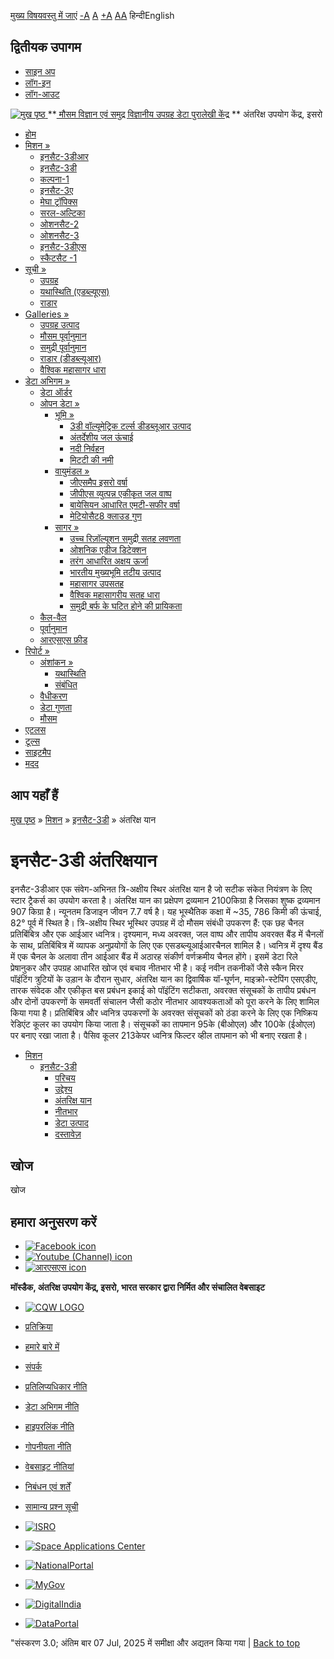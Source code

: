 [मुख्य विषयवस्तु में जाएं](https://www.mosdac.gov.in/insat-3d-spacecraft?language=hi#main-content "Skip to main Content")
[-A](javascript:;) [A](javascript:;) [+A](javascript:;)
[A](javascript:drupalHighContrast.enableStyles\(\))[A](javascript:drupalHighContrast.disableStyles\(\))
हिन्दीEnglish
## द्वितीयक उपागम
  * [साइन अप](https://www.mosdac.gov.in/internal/registration?language=hi)
  * [लॉग-इन](https://www.mosdac.gov.in/internal/uops?language=hi)
  * [लॉग-आउट](https://www.mosdac.gov.in/internal/logout?language=hi)

[ ![मुख पृष्ठ](https://www.mosdac.gov.in/sites/default/files/mosdac_small.png) ](https://www.mosdac.gov.in/?language=hi "मुख पृष्ठ")
**[ मौसम विज्ञान एवं समुद्र विज्ञानीय उपग्रह डेटा पुरालेखी केंद्र](https://www.mosdac.gov.in/?language=hi "मुख पृष्ठ") **
अंतरिक्ष उपयोग केंद्र, इसरो 
  * [होम](https://www.mosdac.gov.in/?language=hi)
  * [मिशन »](https://www.mosdac.gov.in/insat-3d-spacecraft?language=hi)
    * [इनसैट-3डीआर](https://www.mosdac.gov.in/insat-3dr?language=hi)
    * [इनसैट-3डी](https://www.mosdac.gov.in/insat-3d?language=hi)
    * [कल्पना-1](https://www.mosdac.gov.in/kalpana-1?language=hi)
    * [इनसैट-3ए](https://www.mosdac.gov.in/insat-3a?language=hi)
    * [मेघा ट्रॉपिक्स](https://www.mosdac.gov.in/megha-tropiques?language=hi)
    * [सरल-अल्टिका](https://www.mosdac.gov.in/saral-altika?language=hi)
    * [ओशनसैट-2](https://www.mosdac.gov.in/oceansat-2?language=hi)
    * [ओशनसैट-3](https://www.mosdac.gov.in/oceansat-3?language=hi)
    * [इनसैट-3डीएस](https://www.mosdac.gov.in/insat-3ds?language=hi)
    * [स्कैटसैट -1](https://www.mosdac.gov.in/scatsat-1?language=hi)
  * [सूची »](https://www.mosdac.gov.in/insat-3d-spacecraft?language=hi)
    * [उपग्रह](https://www.mosdac.gov.in/internal/catalog-satellite?language=hi)
    * [यथास्थिति (एडब्ल्यूएस)](https://www.mosdac.gov.in/internal/catalog-insitu?language=hi)
    * [राडार](https://www.mosdac.gov.in/internal/catalog-radar?language=hi)
  * [Galleries »](https://www.mosdac.gov.in/insat-3d-spacecraft?language=hi)
    * [ उपग्रह उत्पाद](https://www.mosdac.gov.in/internal/gallery?language=hi)
    * [मौसम पूर्वानुमान](https://www.mosdac.gov.in/internal/gallery/weather?language=hi)
    * [समुद्री पूर्वानुमान](https://www.mosdac.gov.in/internal/gallery/ocean?language=hi)
    * [राडार (डीडब्ल्यूआर)](https://www.mosdac.gov.in/internal/gallery/dwr?language=hi)
    * [वैश्विक महासागर धारा](https://www.mosdac.gov.in/internal/gallery/current?language=hi)
  * [डेटा अभिगम »](https://www.mosdac.gov.in/insat-3d-spacecraft?language=hi)
    * [डेटा ऑर्डर](https://www.mosdac.gov.in/internal/uops?language=hi)
    * [ओपन डेटा »](https://www.mosdac.gov.in/insat-3d-spacecraft?language=hi)
      * [भूमि »](https://www.mosdac.gov.in/insat-3d-spacecraft?language=hi)
        * [3डी वॉल्यूमेट्रिक टर्ल्स डीडब्लूआर उत्पाद](https://www.mosdac.gov.in/3d-volumetric-terls-dwrproduct?language=hi)
        * [अंतर्देशीय जल ऊंचाई](https://www.mosdac.gov.in/inland-water-height?language=hi)
        * [नदी निर्वहन](https://www.mosdac.gov.in/river-discharge?language=hi)
        * [मिटटी की नमी](https://www.mosdac.gov.in/soil-moisture-0?language=hi)
      * [वायुमंडल »](https://www.mosdac.gov.in/insat-3d-spacecraft?language=hi)
        * [जीएसमैप इसरो वर्षा](https://www.mosdac.gov.in/gsmap-isro-rain?language=hi)
        * [जीपीएस व्युत्पन्न एकीकृत जल वाष्प](https://www.mosdac.gov.in/gps-derived-integrated-water-vapour?language=hi)
        * [बायेसियन आधारित एमटी-सफीर वर्षा](https://www.mosdac.gov.in/bayesian-based-mt-saphir-rainfall?language=hi)
        * [मेटियोसैट8 क्लाउड गुण](https://www.mosdac.gov.in/meteosat8-cloud-properties?language=hi)
      * [सागर »](https://www.mosdac.gov.in/insat-3d-spacecraft?language=hi)
        * [उच्च रिज़ॉल्यूशन समुद्री सतह लवणता](https://www.mosdac.gov.in/high-resolution-sea-surface-salinity?language=hi)
        * [ओशनिक एडीज डिटेक्शन](https://www.mosdac.gov.in/oceanic-eddies-detection?language=hi)
        * [तरंग आधारित अक्षय ऊर्जा](https://www.mosdac.gov.in/wave-based-renewable-energy?language=hi)
        * [भारतीय मुख्यभूमि तटीय उत्पाद](https://www.mosdac.gov.in/indian-mainland-coastal-product?language=hi)
        * [महासागर उपसतह](https://www.mosdac.gov.in/global-ocean-surface-current?language=hi)
        * [वैश्विक महासागरीय सतह धारा](https://www.mosdac.gov.in/ocean-subsurface?language=hi)
        * [समुद्री बर्फ के घटित होने की प्रायिकता](https://www.mosdac.gov.in/sea-ice-occurrence-probability?language=hi)
    * [कैल-वैल](https://www.mosdac.gov.in/internal/calval-data?language=hi)
    * [पूर्वानुमान](https://www.mosdac.gov.in/internal/forecast-menu?language=hi)
    * [ आरएसएस फ़ीड](https://www.mosdac.gov.in/rss-feed?language=hi "
आरएसएस फ़ीड")
  * [रिपोर्ट »](https://www.mosdac.gov.in/insat-3d-spacecraft?language=hi)
    * [अंशांकन »](https://www.mosdac.gov.in/insat-3d-spacecraft?language=hi)
      * [यथास्थिति](https://www.mosdac.gov.in/insitu?language=hi)
      * [संबंधित](https://www.mosdac.gov.in/calibration-reports?language=hi)
    * [वैधीकरण](https://www.mosdac.gov.in/validation-reports?language=hi)
    * [डेटा गुणता](https://www.mosdac.gov.in/data-quality?language=hi)
    * [मौसम](https://www.mosdac.gov.in/weather-reports?language=hi)
  * [एटलस](https://www.mosdac.gov.in/atlases?language=hi)
  * [टूल्स](https://www.mosdac.gov.in/tools?language=hi)
  * [साइटमैप](https://www.mosdac.gov.in/sitemap?language=hi)
  * [मदद](https://www.mosdac.gov.in/help?language=hi)


## आप यहाँ हैं
[मुख पृष्ठ](https://www.mosdac.gov.in/?language=hi) » [मिशन](https://www.mosdac.gov.in/insat-3d-spacecraft?language=hi) » [इनसैट-3डी](https://www.mosdac.gov.in/insat-3d?language=hi) » अंतरिक्ष यान
# इनसैट-3डी अंतरिक्षयान
इनसैट-3डीआर एक संवेग-अभिनत त्रि-अक्षीय स्थिर अंतरिक्ष यान है जो सटीक संकेत नियंत्रण के लिए स्टार ट्रैकर्स का उपयोग करता है। अंतरिक्ष यान का प्रक्षेपण द्रव्यमान 2100किग्रा है जिसका शुष्क द्रव्यमान 907 किग्रा है। न्यूनतम डिजाइन जीवन 7.7 वर्ष है। यह भूस्थैतिक कक्षा में ~35, 786 किमी की ऊंचाई, 82° पूर्व में स्थित है। त्रि-अक्षीय स्थिर भूस्थिर उपग्रह में दो मौसम संबंधी उपकरण हैं: एक छह चैनल प्रतिबिंबित्र और एक आईआर ध्वनित्र। दृश्यमान, मध्य अवरक्त, जल वाष्प और तापीय अवरक्त बैंड में चैनलों के साथ, प्रतिबिंबित्र में व्यापक अनुप्रयोगों के लिए एक एसडब्ल्यूआईआरचैनल शामिल है। ध्वनित्र में दृश्य बैंड में एक चैनल के अलावा तीन आईआर बैंड में अठारह संकीर्ण वर्णक्रमीय चैनल होंगे। इसमें डेटा रिले प्रेषानुकर और उपग्रह आधारित खोज एवं बचाव नीतभार भी है। कई नवीन तकनीकों जैसे स्कैन मिरर पॉइंटिंग त्रुटियों के उड़ान के दौरान सुधार, अंतरिक्ष यान का द्विवार्षिक यॉ-घूर्णन, माइक्रो-स्टेपिंग एसएडीए, तारक संवेदक और एकीकृत बस प्रबंधन इकाई को पॉइंटिंग सटीकता, अवरक्त संसूचकों के तापीय प्रबंधन और दोनों उपकरणों के समवर्ती संचालन जैसी कठोर नीतभार आवश्यकताओं को पूरा करने के लिए शामिल किया गया है।
प्रतिबिंबित्र और ध्वनित्र उपकरणों के अवरक्त संसूचकों को ठंडा करने के लिए एक निष्क्रिय रेडिएंट कूलर का उपयोग किया जाता है। संसूचकों का तापमान 95के (बीओएल) और 100के (ईओएल) पर बनाए रखा जाता है। पैसिव कूलर 213केपर ध्वनित्र फिल्टर व्हील तापमान को भी बनाए रखता है।
  * [मिशन](https://www.mosdac.gov.in/insat-3d-spacecraft?language=hi)
    * [इनसैट-3डी](https://www.mosdac.gov.in/insat-3d?language=hi)
      * [परिचय](https://www.mosdac.gov.in/insat-3d-introduction?language=hi)
      * [उद्देश्य](https://www.mosdac.gov.in/insat-3d-objectives?language=hi)
      * [अंतरिक्ष यान](https://www.mosdac.gov.in/insat-3d-spacecraft?language=hi)
      * [नीतभार](https://www.mosdac.gov.in/insat-3d-payloads?language=hi)
      * [डेटा उत्पाद](https://www.mosdac.gov.in/internal/catalog-insat3d?language=hi)
      * [दस्तावेज़](https://www.mosdac.gov.in/insat-3d-references?language=hi)


## खोज
खोज 
## हमारा अनुसरण करें
  * [![Facebook icon](https://www.mosdac.gov.in/sites/all/modules/social_media_links/libraries/elegantthemes/PNG/facebook.png)](https://www.facebook.com/mosdac.sac.isro "Facebook")
  * [![Youtube \(Channel\) icon](https://www.mosdac.gov.in/sites/all/modules/social_media_links/libraries/elegantthemes/PNG/youtube.png)](http://www.youtube.com/channel/UCDVkai9WIgY2ZgrlF_08Yeg "Youtube \(Channel\)")
  * [![आरएसएस icon](https://www.mosdac.gov.in/sites/all/modules/social_media_links/libraries/elegantthemes/PNG/rss.png)](https://www.mosdac.gov.in/?language=hirss.xml "आरएसएस")


**मॉस्डैक, अंतरिक्ष उपयोग केंद्र, इसरो, भारत सरकार द्वारा निर्मित और संचालित वेबसाइट**
  * [![CQW LOGO](https://www.mosdac.gov.in/docs/cqw_logo.gif)](https://www.mosdac.gov.in/docs/STQC.pdf "Quality Certificate")


  * [प्रतिक्रिया](https://www.mosdac.gov.in/mosdac-feedback?language=hi)
  * [हमारे बारे में](https://www.mosdac.gov.in/about-us?language=hi)
  * [संपर्क](https://www.mosdac.gov.in/contact-us?language=hi)
  * [प्रतिलिप्यधिकार नीति](https://www.mosdac.gov.in/node/1268?language=hi)
  * [डेटा अभिगम नीति](https://www.mosdac.gov.in/node/1267?language=hi)
  * [हाइपरलिंक नीति](https://www.mosdac.gov.in/node/1269?language=hi)
  * [गोपनीयता नीति](https://www.mosdac.gov.in/node/1270?language=hi)
  * [वेबसाइट नीतियां](https://www.mosdac.gov.in/website-policies?language=hi)
  * [निबंधन एवं शर्तें](https://www.mosdac.gov.in/node/1271?language=hi)
  * [सामान्य प्रश्न सूची](https://www.mosdac.gov.in/faq-page?language=hi)


  * [![ISRO](https://www.mosdac.gov.in/sites/default/files/styles/thumbnail/public/logo-transparent.png?itok=IUS20l-w)](http://www.isro.gov.in)
  * [![Space Applications Center](https://www.mosdac.gov.in/sites/default/files/styles/thumbnail/public/saclogo.png?itok=_Jv4AuIn)](http://www.sac.gov.in)
  * [![NationalPortal](https://www.mosdac.gov.in/sites/default/files/styles/thumbnail/public/india-gov_0.png?itok=yssAPH3m)](http://www.india.gov.in)
  * [![MyGov](https://www.mosdac.gov.in/sites/default/files/styles/thumbnail/public/mygov_0.png?itok=Po-dzdT3)](http://mygov.in/)
  * [![DigitalIndia](https://www.mosdac.gov.in/sites/default/files/styles/thumbnail/public/digital-india_0.png?itok=ntlP7atE)](http://www.digitalindia.gov.in/)
  * [![DataPortal](https://www.mosdac.gov.in/sites/default/files/styles/thumbnail/public/data-gov.png?itok=qYA78FgB)](http://data.gov.in)


"संस्करण 3.0; अंतिम बार 07 Jul, 2025 में समीक्षा और अद्यतन किया गया | 
[](https://www.mosdac.gov.in/insat-3d-spacecraft?language=hi "Previous")[](https://www.mosdac.gov.in/insat-3d-spacecraft?language=hi "अगला")
[](https://www.mosdac.gov.in/insat-3d-spacecraft?language=hi)
[](https://www.mosdac.gov.in/insat-3d-spacecraft?language=hi "Previous")[](https://www.mosdac.gov.in/insat-3d-spacecraft?language=hi "अगला")
[](https://www.mosdac.gov.in/insat-3d-spacecraft?language=hi "Close")[](https://www.mosdac.gov.in/insat-3d-spacecraft?language=hi)[](https://www.mosdac.gov.in/insat-3d-spacecraft?language=hi)[](https://www.mosdac.gov.in/insat-3d-spacecraft?language=hi "Pause Slideshow")[](https://www.mosdac.gov.in/insat-3d-spacecraft?language=hi "Play Slideshow")
[Back to top](https://www.mosdac.gov.in/insat-3d-spacecraft?language=hi#top)
